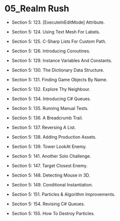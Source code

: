 # 05_Realm Rush

* Section 5: 123. [ExecuteInEditMode] Attribute.

* Section 5: 124. Using Text Mesh For Labels.

* Section 5: 125. C-Sharp Lists For Custom Path.

* Section 5: 126. Introducing Coroutines.

* Section 5: 129. Instance Variables And Constants.

* Section 5: 130. The Dictionary Data Structure.

* Section 5: 131. Finding Game Objects By Name.

* Section 5: 132. Explore Thy Neighbour.

* Section 5: 134. Introducing C# Queues.

* Section 5: 135. Running Manual Tests.

* Section 5: 136. A Breadcrumb Trail.

* Section 5: 137. Reversing A List.

* Section 5: 138. Adding Production Assets.

* Section 5: 139. Tower LookAt Enemy.

* Section 5: 141. Another Solo Challenge.

* Section 5: 147. Target Closest Enemy.

* Section 5: 148. Detecting Mouse in 3D.

* Section 5: 149. Conditional Instantiation.

* Section 5: 151. Particles & Algorithm Improvements.

* Section 5: 154. Revising C# Queues.

* Section 5: 155. How To Destroy Particles.
 
